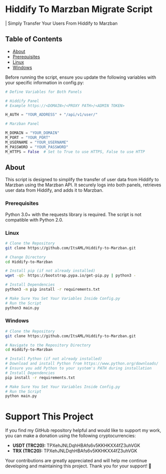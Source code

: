# Hiddify To Marzban Migrate Script

 | Simply Transfer Your Users From Hiddify to Marzban

## Table of Contents
- [About](#about)
- [Prerequisites](#prerequisites)
- [Linux](#Linux)
- [Windows](#windows)

Before running the script, ensure you update the following variables with your specific information in config.py:
```python
# Define Variables for Both Panels

# Hiddify Panel
# Example https://<DOMAIN>/<PROXY PATH>/<ADMIN TOKEN>

H_AUTH = "YOUR_ADDRESS" + "/api/v1/user/"

# Marzban Panel

M_DOMAIN = "YOUR_DOMAIN"
M_PORT = "YOUR_PORT"
M_USERNAME = "YOUR_USERNAME"
M_PASSWORD = "YOUR_PASSWORD"
M_HTTPS = False  # Set to True to use HTTPS, False to use HTTP
```

## About

This script is designed to simplify the transfer of user data from Hiddify to Marzban using the Marzban API. It securely logs into both panels, retrieves user data from Hiddify, and adds it to Marzban.

### Prerequisites
Python 3.0+ with the requests library is required. The script is not compatible with Python 2.0.
### Linux
```bash
# Clone the Repository
git clone https://github.com/ItsAML/Hiddify-to-Marzban.git
```

```bash
# Change Directory
cd Hiddify-to-Marzban
```

```bash
# Install pip (if not already installed)
wget -qO- https://bootstrap.pypa.io/get-pip.py | python3 -
```

```bash
# Install Dependencies
python3 -m pip install -r requirements.txt
```

```bash
# Make Sure You Set Your Variables Inside Config.py 
# Run the Script
python3 main.py
```
### Windows
```bash
# Clone the Repository
git clone https://github.com/ItsAML/Hiddify-to-Marzban.git
```
```bash
# Navigate to the Repository Directory
cd Hiddify-to-Marzban
```
```bash
# Install Python (if not already installed)
# Download and install Python from https://www.python.org/downloads/
# Ensure you add Python to your system's PATH during installation
# Install Dependencies
pip install -r requirements.txt
```

```bash
# Make Sure You Set Your Variables Inside Config.py 
# Run the Script
python main.py
```
# Support This Project

If you find my GitHub repository helpful and would like to support my work, you can make a donation using the following cryptocurrencies:

- **USDT (TRC20):** TPXehJNLDqhHBAfs6v5KKHKXX4fZ3uhVGK
- **TRX (TRC20):** TPXehJNLDqhHBAfs6v5KKHKXX4fZ3uhVGK

Your contributions are greatly appreciated and will help me continue developing and maintaining this project. Thank you for your support! 🙌


